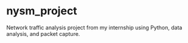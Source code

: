 # nysm_project
Network traffic analysis project from my internship using Python, data analysis, and packet capture.
